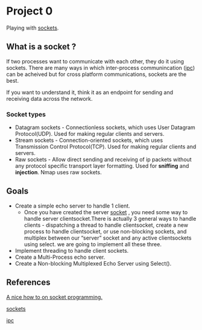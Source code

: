 # Project 0
Playing with [sockets](https://en.wikipedia.org/wiki/Network_socket).

## What is a socket ?
If two processes want to communicate with each other, they do it using
sockets. There are many ways in which inter-process 
communincation ([ipc](https://en.wikipedia.org/wiki/Inter-process_communication#Approaches)) 
can be acheived but for cross platform communications, sockets are the best. 

If you want to understand it, think it as an endpoint for sending and receiving data across the network.

### Socket types
+ Datagram sockets - Connectionless sockets, which uses User Datagram Protocol(UDP). Used for 
  making regular clients and servers.
+ Stream sockets - Connection-oriented sockets, which uses Transmission Control Protocol(TCP). 
  Used for making regular clients and servers.
+ Raw sockets - Allow direct sending and receiving of ip packets without any protocol specific 
  transport layer formatting. Used for **sniffing** and **injection**. Nmap uses raw sockets.

## Goals 
+ Create a simple echo server to handle 1 client.
  - Once you have created the server [socket](https://docs.python.org/3/howto/sockets.html#creating-a-socket) , you need some way to handle server clientsocket.There is actually 3 general ways to handle
    clients \- dispatching a thread to handle clientsocket, create a new process to handle clientsocket,
    or use non-blocking sockets, and multiplex between our “server” socket and any active clientsockets
    using select. we are going to implement all these three.
+ Implement threading to handle client sockets.
+ Create a Multi-Process echo server.
+ Create a Non-blocking Multiplexed Echo Server using Select().

## References
[A nice how to on socket programming.](https://docs.python.org/3/howto/sockets.html)

[sockets](https://en.wikipedia.org/wiki/Network_socket)

[ipc](https://en.wikipedia.org/wiki/Inter-process_communication)
